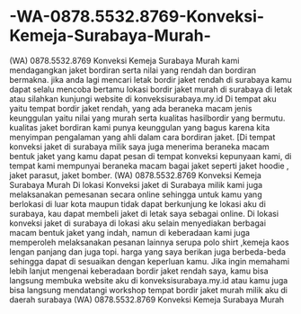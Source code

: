 # -WA-0878.5532.8769-Konveksi-Kemeja-Surabaya-Murah-
(WA) 0878.5532.8769 Konveksi Kemeja Surabaya Murah  kami mendagangkan jaket bordiran serta nilai yang rendah dan bordiran bermakna. jika anda lagi mencari letak bordir jaket rendah di surabaya kamu dapat selalu mencoba bertamu lokasi bordir jaket murah di surabaya di letak atau silahkan kunjungi website di konveksisurabaya.my.id Di tempat aku yaitu tempat bordir jaket rendah, yang ada beraneka macam jenis keunggulan yaitu nilai yang murah serta kualitas hasilbordir yang bermutu.  kualitas jaket bordiran kami punya keunggulan yang bagus karena kita menyimpan pengalaman yang ahli dalam cara bordiran jaket. [Di tempat konveksi jaket di surabaya milik saya juga menerima beraneka macam bentuk jaket yang kamu dapat pesan di tempat konveksi kepunyaan kami, di tempat kami mempunyai beraneka macam bagai jaket seperti jaket hoodie , jaket parasut, jaket bomber.  (WA) 0878.5532.8769 Konveksi Kemeja Surabaya Murah  Di lokasi Konveksi jaket di Surabaya milik kami juga melaksanakan pemesanan secara online sehingga untuk kamu yang berlokasi di luar kota maupun tidak dapat berkunjung ke lokasi aku di surabaya, kau dapat membeli jaket di letak saya sebagai online.  Di lokasi konveksi jaket di surabaya di lokasi aku selain menyediakan berbagai macam bentuk jaket yang indah, namun di keberadaan kami juga memperoleh melaksanakan pesanan lainnya serupa polo shirt ,kemeja kaos lengan panjang dan juga topi. harga yang saya berikan juga berbeda-beda sehingga dapat di sesuaikan dengan keperluan kamu.  Jika ingin memahami lebih lanjut mengenai keberadaan bordir jaket rendah saya, kamu bisa langsung membuka website aku di konveksisurabaya.my.id atau kamu juga bisa langsung mendatangi workshop tempat bordir jaket murah milik aku di daerah surabaya (WA) 0878.5532.8769 Konveksi Kemeja Surabaya Murah 
